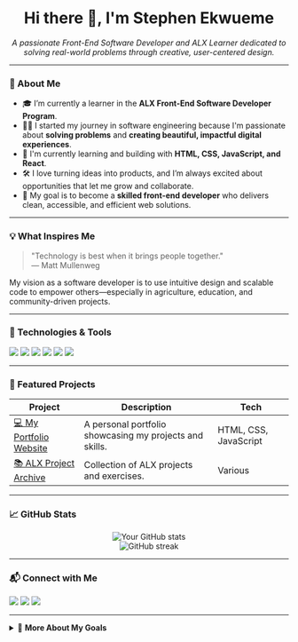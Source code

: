 <h1 align="center">Hi there 👋, I'm Stephen Ekwueme</h1>

<p align="center">
  <em>
    A passionate Front-End Software Developer and ALX Learner dedicated to solving real-world problems through creative, user-centered design.
  </em>
</p>

---

### 🚀 About Me

- 🎓 I’m currently a learner in the <strong>ALX Front-End Software Developer Program</strong>.
- 👨‍💻 I started my journey in software engineering because I'm passionate about <strong>solving problems</strong> and <strong>creating beautiful, impactful digital experiences</strong>.
- 🌱 I'm currently learning and building with <strong>HTML, CSS, JavaScript, and React</strong>.
- 🛠️ I love turning ideas into products, and I’m always excited about opportunities that let me grow and collaborate.
- 🎯 My goal is to become a <strong>skilled front-end developer</strong> who delivers clean, accessible, and efficient web solutions.

---

### 💡 What Inspires Me

> "Technology is best when it brings people together."  
> — Matt Mullenweg

My vision as a software developer is to use intuitive design and scalable code to empower others—especially in agriculture, education, and community-driven projects.

---

### 🔧 Technologies & Tools

<p>
  <img src="https://img.shields.io/badge/HTML5-E34F26?logo=html5&logoColor=white&style=flat-square" />
  <img src="https://img.shields.io/badge/CSS3-1572B6?logo=css3&logoColor=white&style=flat-square" />
  <img src="https://img.shields.io/badge/JavaScript-F7DF1E?logo=javascript&logoColor=black&style=flat-square" />
  <img src="https://img.shields.io/badge/React-20232A?logo=react&logoColor=61DAFB&style=flat-square" />
  <img src="https://img.shields.io/badge/Git-F05032?logo=git&logoColor=white&style=flat-square" />
  <img src="https://img.shields.io/badge/GitHub-181717?logo=github&logoColor=white&style=flat-square" />
</p>

---

### 📂 Featured Projects

| Project | Description | Tech |
|--------|-------------|------|
| [💻 My Portfolio Website](https://sites.google.com/view/ekwueme-stephen-chiazam/home) | A personal portfolio showcasing my projects and skills. | HTML, CSS, JavaScript |
| [📚 ALX Project Archive](https://github.com/yourusername/alx-projects) | Collection of ALX projects and exercises. | Various |

---

### 📈 GitHub Stats

<p align="center">
  <img src="https://github-readme-stats.vercel.app/api?username=yourusername&show_icons=true&theme=radical" alt="Your GitHub stats" />
  <br />
  <img src="https://github-readme-streak-stats.herokuapp.com?user=yourusername&theme=radical&hide_border=true" alt="GitHub streak" />
</p>

---

### 📬 Connect with Me

<p>
  <a href="https://linkedin.com/in/stephen-ekwueme"><img src="https://img.shields.io/badge/LinkedIn-blue?logo=linkedin&style=for-the-badge" /></a>
  <a href="mailto:stephen.ekwuemec@gmail.com"><img src="https://img.shields.io/badge/Email-D14836?logo=gmail&logoColor=white&style=for-the-badge" /></a>
  <a href="https://twitter.com/Steve__Oreo"><img src="https://img.shields.io/badge/Twitter-1DA1F2?logo=twitter&logoColor=white&style=for-the-badge" /></a>
</p>

---

<details>
<summary>📘 <strong>More About My Goals</strong></summary>

As a front-end developer, I aspire to:
- Collaborate on open-source projects that solve real problems.
- Contribute to meaningful digital solutions for education, agriculture, and commerce in Africa.
- Continuously grow my design and coding skills to stay ahead of the curve.

</details>

<!--
**SteveeOreo/SteveeOreo** is a ✨ _special_ ✨ repository because its `README.md` (this file) appears on your GitHub profile.

Here are some ideas to get you started:

- 🔭 I’m currently working on ...
- 🌱 I’m currently learning ...
- 👯 I’m looking to collaborate on ...
- 🤔 I’m looking for help with ...
- 💬 Ask me about ...
- 📫 How to reach me: ...
- 😄 Pronouns: ...
- ⚡ Fun fact: ...
-->
